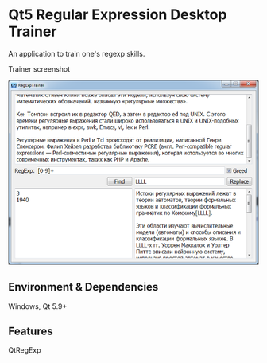 # Qt5 Regular Expression Desktop Trainer

An application to train one's regexp skills.

Trainer screenshot

![Trainer Screenshot](https://github.com/FedirM/RegExpTrainer/blob/master/ScreenShot.png)

## Environment & Dependencies

Windows, Qt 5.9+

## Features

QtRegExp
